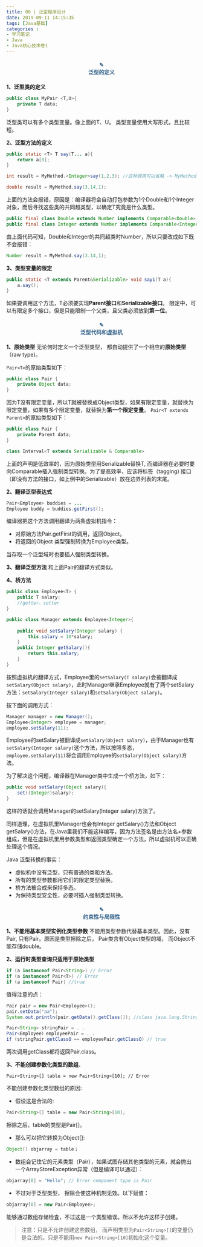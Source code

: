 ```yaml
---
title: 08 | 泛型程序设计
date: 2019-09-11 14:15:35
tags: [Java基础]
categories :
- 学习笔记
- Java
- Java核心技术卷1
---
```


#### <center><font color = "#36648B">✎</font><br/><font color = "#36648B">泛型的定义</font></center>
**1、泛型类的定义**
```java
public class MyPair <T,U>{
    private T data;
}
```
泛型类可以有多个类型变量。像上面的T、U。
类型变量使用大写形式，且比较短。

**2、泛型方法的定义**
```java
public static <T> T say(T... a){
    return a[0];
}

int result = MyMethod.<Integer>say(1,2,3); //这种调用可以省略 -> MyMethod.say(1,2,3)。
```


```java
double result = MyMethod.say(3.14,1);
```
上面的方法会报错，原因是：编译器将会自动打包参数为1个Double和1个Integer对象，而后寻找这些类的共同超类型，以确定T究竟是什么类型。

```java
public final class Double extends Number implements Comparable<Double>;
public final class Integer extends Number implements Comparable<Integer>;
```
由上面代码可知，Double和Integer的共同超类时Number，所以只要改成如下既不会报错：
```java
Number result = MyMethod.say(3.14,1);
```


**3、类型变量的限定**
```java
public static <T extends Parent&Serializable> void say1(T a){
    a.say();
}
```
如果要调用这个方法，T必须要实现**Parent接口**和**Serializable接口**。
限定中，可以有限定多个接口，但是只能限制一个父类，且父类必须放到**第一位**。

#### <center><font color = "#36648B">✎</font><br/><font color = "#36648B">泛型代码和虚拟机</font></center>
**1、原始类型**
无论何时定义一个泛型类型， 都自动提供了一个相应的**原始类型**（raw type)。

`Pair<T>`的原始类型如下：
```java
public class Pair {
    private Object data;
}
```
因为T没有限定变量，所以T就被替换成Object类型，如果有限定变量，就替换为限定变量，如果有多个限定变量，就替换为**第一个限定变量**。
`Pair<T extends Parent>`的原始类型如下：
```java
public class Pair {
    private Parent data;
}
```

```java
class Interval<T extends Serializable & Comparable>
```
上面的声明是低效率的，因为原始类型用Serializable替换T, 而编译器在必要时要向Comparable插入强制类型转换。为了提高效率，应该将标签（tagging) 接口（即没有方法的接口，如上例中的Serializable）放在边界列表的末尾。

**2、翻译泛型表达式**
```java
Pair<Employee> buddies = ...
Employee buddy = buddies.getFirst();
```
编译器把这个方法调用翻译为两条虚拟机指令：
- 对原始方法Pair.getFirst的调用，返回Object。
- 将返回的Object 类型强制转换为Employee类型。

当存取一个泛型域时也要插人强制类型转换。

**3、翻译泛型方法**
和上面Pair的翻译方式类似。

**4、桥方法**

```java
public class Employee<T> {
    public T salary;
    //getter、setter
}
```

```java
public class Manager extends Employee<Integer>{
    
    public void setSalary(Integer salary) {
        this.salary = 10*salary;
    }
    public Integer getSalary(){
        return this.salary;  
    }
}
```
按照虚拟机的翻译方式，Employee里的`setSalary(T salary)`会被翻译成`setSalary(Object salary)`，此时Manager继承Employee就有了两个setSalary方法：`setSalary(Integer salary)`和`setSalary(Object salary)`。

按下面的调用方式：
```java
Manager manager = new Manager();
Employee<Integer> employee = manager;
employee.setSalary(11);
```
Employee的setSalary被翻译成`setSalary(Object salary)`，由于Manager也有`setSalary(Integer salary)`这个方法，所以按照多态，`employee.setSalary(11)`将会调用Employee的`setSalary(Object salary)`方法。

为了解决这个问题，编译器在Manager类中生成一个桥方法，如下：
```java
public void setSalary(Object salary){
    set((Integer)salary);
}
```
这样的话就会调用Manager的setSalary(Integer salary)方法了。

同样道理，在虚拟机里Manager也会有Integer getSalary()方法和Object getSalary()方法，在Java里我们不能这样编写，因为方法签名是由方法名+参数组成，但是在虚拟机里用参数类型和返回类型确定一个方法，所以虚拟机可以正确处理这个情况。

Java 泛型转换的事实：
- 虚拟机中没有泛型，只有普通的类和方法。 
- 所有的类型参数都用它们的限定类型替换。 
- 桥方法被合成来保持多态。 
- 为保持类型安全性，必要时插人强制类型转换。

#### <center><font color = "#36648B">✎</font><br/><font color = "#36648B">约束性与局限性</font></center>
**1、不能用基本类型实例化类型参数**
不能用类型参数代替基本类型。因此，没有Pair<double>, 只有Pair<Double>。原因是类型擦除之后， Pair类含有Object类型的域， 而Object不能存储double。

**2、运行时类型查询只适用于原始类型**
```java
if (a instanceof Pair<String>) // Error
if (a instanceof Pair<T>) // Error
if (a instanceof Pair) //true
```

值得注意的点：
```java
Pair pair = new Pair<Employee>();
pair.setData("aa");
System.out.println(pair.getData().getClass()); //class java.lang.String
```

```java
Pair<String> stringPair = . .
Pair<Employee〉employeePair = . .
if (stringPair.getClassO == employeePair.getClassO) // true
```
两次调用getClass都将返回Pair.class。


**3、不能创建参数化类型的数组**、
```
Pair<String>[] table = new Pair<String>[10]; // Error
```

不能创建参数化类型数组的原因:
- 假设这是合法的:
```java
Pair<String>[] table = new Pair<String>[10];
```
   擦除之后，table的类型是Pair[]。

- 那么可以把它转换为Object[]: 
```java
Object[] objarray = table；
```
- 数组会记住它的元素类型（Pair），如果试图存储其他类型的元素，就会抛出一个ArrayStoreException异常（但是编译可以通过）：
```java
objarray[0] = "Hello"; // Error component type is Pair
```

- 不过对于泛型类型， 擦除会使这种机制无效。以下赋值： 
```java
objarray[0] = new Pair<Employee>;
```
   能够通过数组存储检査，不过这是一个类型错误。所以不允许这样子创建。

> 注意：只是不允许创建这些数组， 而声明类型为`Pair<String>[]`的变量仍是合法的。只是不能用`new Pair<String>[10]`初始化这个变量。